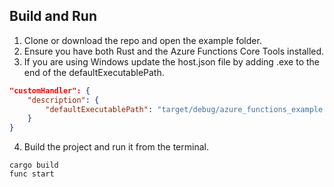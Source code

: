 ## Build and Run

1. Clone or download the repo and open the example folder. 
2. Ensure you have both Rust and the Azure Functions Core Tools installed. 
3. If you are using Windows update the host.json file by adding .exe to the end of the defaultExecutablePath. 
```json
"customHandler": {
    "description": {
        "defaultExecutablePath": "target/debug/azure_functions_example.exe"
    }
}
```
4. Build the project and run it from the terminal.
```console
cargo build
func start
```